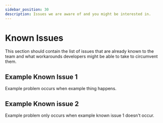 ```yaml
---
sidebar_position: 30
description: Issues we are aware of and you might be interested in.
---
```


# Known Issues

This section should contain the list of issues that are already known to the team and what workarounds developers might
be able to take to circumvent them.

## Example Known Issue 1

Example problem occurs when example thing happens.

## Example Known issue 2

Example problem only occurs when example known issue 1 doesn't occur.

